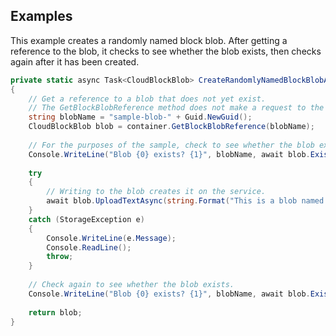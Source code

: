 ## Examples  
 This example creates a randomly named block blob. After getting a reference to the blob, it checks to see whether the blob exists, then checks again after it has been created.  
  
```c#  
private static async Task<CloudBlockBlob> CreateRandomlyNamedBlockBlobAsync(CloudBlobContainer container)  
{  
    // Get a reference to a blob that does not yet exist.  
    // The GetBlockBlobReference method does not make a request to the service, but only creates the object in memory.  
    string blobName = "sample-blob-" + Guid.NewGuid();  
    CloudBlockBlob blob = container.GetBlockBlobReference(blobName);  
  
    // For the purposes of the sample, check to see whether the blob exists.  
    Console.WriteLine("Blob {0} exists? {1}", blobName, await blob.ExistsAsync());  
  
    try  
    {  
        // Writing to the blob creates it on the service.  
        await blob.UploadTextAsync(string.Format("This is a blob named {0}", blobName));  
    }  
    catch (StorageException e)  
    {  
        Console.WriteLine(e.Message);  
        Console.ReadLine();  
        throw;  
    }  
  
    // Check again to see whether the blob exists.  
    Console.WriteLine("Blob {0} exists? {1}", blobName, await blob.ExistsAsync());  
  
    return blob;  
}  
  
```